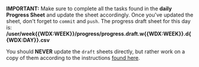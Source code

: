   **IMPORTANT:** Make sure to complete all the tasks found in the **daily Progress Sheet** and update the sheet accordingly. Once you've updated the sheet, don't forget to `commit` and `push`. The progress draft sheet for this day is: **/user/week{{WDX:WEEK}}/progress/progress.draft.w{{WDX:WEEK}}.d{{WDX:DAY}}.csv**

  You should **NEVER** update the `draft` sheets directly, but rather work on a copy of them according to the instructions [found here](../week01/resources/PROGRESS-WORKFLOW.md).
